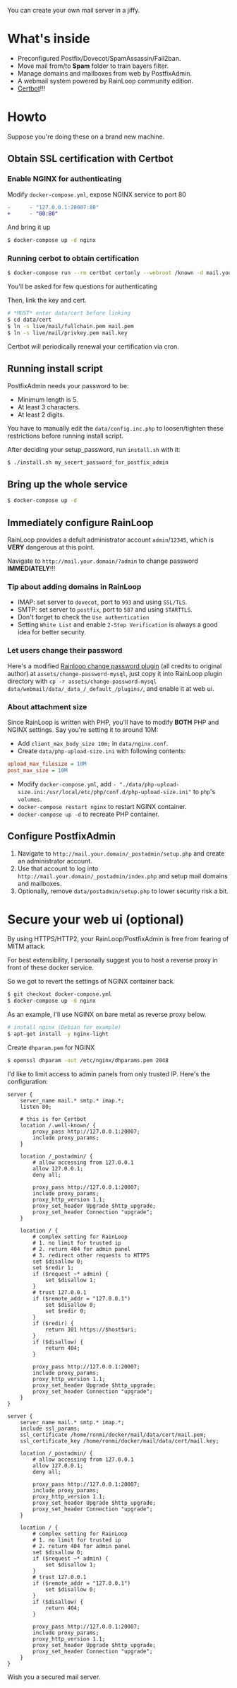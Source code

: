 You can create your own mail server in a jiffy.

# What's inside

* Preconfigured Postfix/Dovecot/SpamAssassin/Fail2ban.
* Move mail from/to **Spam** folder to train bayers filter.
* Manage domains and mailboxes from web by PostfixAdmin.
* A webmail system powered by RainLoop community edition.
* [Certbot](https://letsencrypt.org)!!!

# Howto

Suppose you're doing these on a brand new machine.

## Obtain SSL certification with Certbot

### Enable NGINX for authenticating

Modify `docker-compose.yml`, expose NGINX service to port 80

```diff
-      - "127.0.0.1:20007:80"
+      - "80:80"
```

And bring it up

```sh
$ docker-compose up -d nginx
```

### Running cerbot to obtain certification

```sh
$ docker-compose run --rm certbot certonly --webroot /known -d mail.your.domain -d another.host -d another.domain --cert-name mail
```

You'll be asked for few questions for authenticating

Then, link the key and cert.

```sh
# *MUST* enter data/cert before linking
$ cd data/cert
$ ln -s live/mail/fullchain.pem mail.pem
$ ln -s live/mail/privkey.pem mail.key
```

Certbot will periodically renewal your certification via cron.

## Running install script

PostfixAdmin needs your password to be:

* Minimum length is 5.
* At least 3 characters.
* At least 2 digits.

You have to manually edit the `data/config.inc.php` to loosen/tighten these restrictions before running install script.

After deciding your setup_password, run `install.sh` with it:

```sh
$ ./install.sh my_secert_password_for_postfix_admin
```

## Bring up the whole service

```sh
$ docker-compose up -d
```

## Immediately configure RainLoop

RainLoop provides a defult administrator account `admin`/`12345`, which is **VERY** dangerous at this point.

Navigate to `http://mail.your.domain/?admin` to change password **IMMEDIATELY**!!!

### Tip about adding domains in RainLoop

- IMAP: set server to `dovecot`, port to `993` and using `SSL/TLS`.
- SMTP: set server to `postfix`, port to `587` and using `STARTTLS`.
- Don't forget to check the `Use authentication`
- Setting `White List` and enable `2-Step Verification` is always a good idea for better security.

### Let users change their password

Here's a modified [Rainloop change password plugin](https://github.com/sandrodz/rainloop-change-password-plugin-mysql) (all credits to original author) at `assets/change-password-mysql`, just copy it into RainLoop plugin directory with `cp -r assets/change-password-mysql data/webmail/data/_data_/_default_/plugins/`, and enable it at web ui.

### About attachment size

Since RainLoop is written with PHP, you'll have to modify **BOTH** PHP and NGINX settings. Say you're setting it to around 10M:

- Add `client_max_body_size 10m;` in `data/nginx.conf`.
- Create `data/php-upload-size.ini` with following contents:

```ini
upload_max_filesize = 10M
post_max_size = 10M
```

- Modify `docker-compose.yml`, add `- "./data/php-upload-size.ini:/usr/local/etc/php/conf.d/php-upload-size.ini"` to `php`'s `volumes`.
- `docker-compose restart nginx` to restart NGINX container.
- `docker-compose up -d` to recreate PHP container.

## Configure PostfixAdmin

1. Navigate to `http://mail.your.domain/_postadmin/setup.php` and create an administrator account.
2. Use that account to log into `http://mail.your.domain/_postadmin/index.php` and setup mail domains and mailboxes.
3. Optionally, remove `data/postadmin/setup.php` to lower security risk a bit.

# Secure your web ui (optional)

By using HTTPS/HTTP2, your RainLoop/PostfixAdmin is free from fearing of MITM attack.

For best extensibility, I personally suggest you to host a reverse proxy in front of these docker service.

So we got to revert the settings of NGINX container back.

```sh
$ git checkout docker-compose.yml
$ docker-compose up -d nginx
```

As an example, I'll use NGINX on bare metal as reverse proxy below.

```sh
# install nginx (Debian for example)
$ apt-get install -y nginx-light
```

Create `dhparam.pem` for NGINX

```sh
$ openssl dhparam -out /etc/nginx/dhparams.pem 2048
```

I'd like to limit access to admin panels from only trusted IP. Here's the configuration:

```nginx
server {
    server_name mail.* smtp.* imap.*;
    listen 80;

	# this is for Certbot
    location /.well-known/ {
        proxy_pass http://127.0.0.1:20007;
        include proxy_params;
    }

    location /_postadmin/ {
        # allow accessing from 127.0.0.1
        allow 127.0.0.1;
        deny all;

        proxy_pass http://127.0.0.1:20007;
        include proxy_params;
        proxy_http_version 1.1;
        proxy_set_header Upgrade $http_upgrade;
        proxy_set_header Connection "upgrade";
    }

    location / {
        # complex setting for RainLoop
        # 1. no limit for trusted ip
        # 2. return 404 for admin panel
        # 3. redirect other requests to HTTPS
        set $disallow 0;
        set $redir 1;
        if ($request ~* admin) {
            set $disallow 1;
        }
        # trust 127.0.0.1
        if ($remote_addr = "127.0.0.1")
            set $disallow 0;
            set $redir 0;
        }
        if ($redir) {
            return 301 https://$host$uri;
        }
        if ($disallow) {
            return 404;
        }

        proxy_pass http://127.0.0.1:20007;
        include proxy_params;
        proxy_http_version 1.1;
        proxy_set_header Upgrade $http_upgrade;
        proxy_set_header Connection "upgrade";
    }
}

server {
    server_name mail.* smtp.* imap.*;
    include ssl_params;
    ssl_certificate /home/ronmi/docker/mail/data/cert/mail.pem;
    ssl_certificate_key /home/ronmi/docker/mail/data/cert/mail.key;

    location /_postadmin/ {
        # allow accessing from 127.0.0.1
        allow 127.0.0.1;
        deny all;

        proxy_pass http://127.0.0.1:20007;
        include proxy_params;
        proxy_http_version 1.1;
        proxy_set_header Upgrade $http_upgrade;
        proxy_set_header Connection "upgrade";
    }
    
    location / {
        # complex setting for RainLoop
        # 1. no limit for trusted ip
        # 2. return 404 for admin panel
        set $disallow 0;
        if ($request ~* admin) {
            set $disallow 1;
        }
        # trust 127.0.0.1
        if ($remote_addr = "127.0.0.1")
            set $disallow 0;
        }
        if ($disallow) {
            return 404;
        }

        proxy_pass http://127.0.0.1:20007;
        include proxy_params;
        proxy_http_version 1.1;
        proxy_set_header Upgrade $http_upgrade;
        proxy_set_header Connection "upgrade";
    }
}
```

Wish you a secured mail server.

